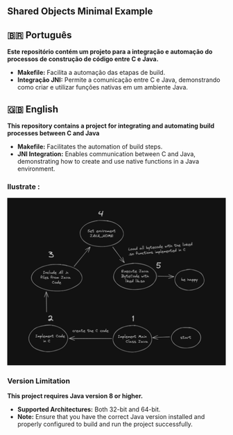 ## Shared Objects Minimal Example 

## 🇧🇷 Português

**Este repositório contém um projeto para a integração e automação do processos de construção de código entre C e Java.**

- **Makefile:** Facilita a automação das etapas de build.
- **Integração JNI:** Permite a comunicação entre C e Java, demonstrando como criar e utilizar funções nativas em um ambiente Java.

## 🇬🇧 English

**This repository contains a project for integrating and automating build processes between C and Java**

- **Makefile:** Facilitates the automation of build steps.
- **JNI Integration:** Enables communication between C and Java, demonstrating how to create and use native functions in a Java environment.


### Ilustrate : 
![alt text](image.png)

### Version Limitation

**This project requires Java version 8 or higher.**

- **Supported Architectures:** Both 32-bit and 64-bit.
- **Note:** Ensure that you have the correct Java version installed and properly configured to build and run the project successfully.

